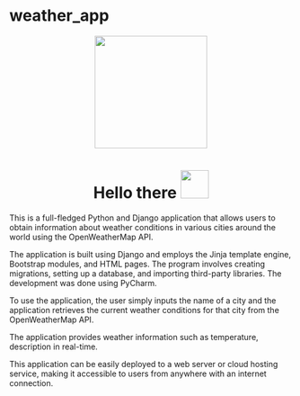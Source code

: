 # weather_app

<div id="header" align="center">
  <img src="https://media.tenor.com/5ry-200hErMAAAAd/hacker-hacker-man.gif" width="200"/>
</div>
<div id="badges" align="center">
<h1>
 Hello there
  <img src="https://media.tenor.com/znmQl_Of2AAAAAAi/pepe-jedi-pablojedi.gif" width="50px"/>
</h1>
</div>

This is a full-fledged Python and Django application that allows users to obtain information about weather conditions in various cities around the world using the OpenWeatherMap API.

The application is built using Django and employs the Jinja template engine, Bootstrap modules, and HTML pages. The program involves creating migrations, setting up a database, and importing third-party libraries. The development was done using PyCharm.

To use the application, the user simply inputs the name of a city and the application retrieves the current weather conditions for that city from the OpenWeatherMap API.

The application provides weather information such as temperature, description in real-time.

This application can be easily deployed to a web server or cloud hosting service, making it accessible to users from anywhere with an internet connection.

